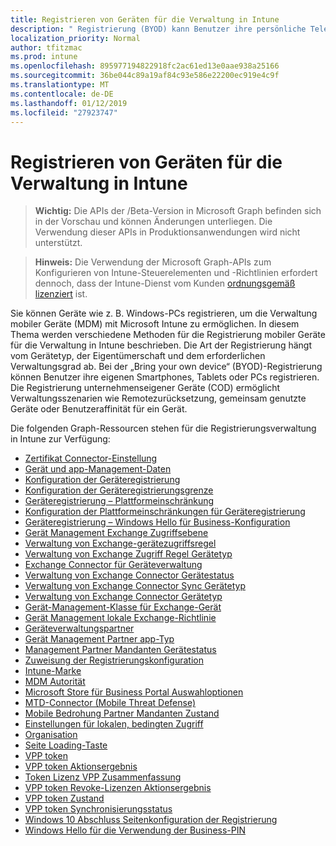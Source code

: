 ```yaml
---
title: Registrieren von Geräten für die Verwaltung in Intune
description: " Registrierung (BYOD) kann Benutzer ihre persönliche Telefone, Tablets oder PCs zu registrieren. Die Registrierung unternehmenseigener Geräte (COD) ermöglicht Verwaltungsszenarien wie Remotezurücksetzung, gemeinsam genutzte Geräte oder Benutzeraffinität für ein Gerät."
localization_priority: Normal
author: tfitzmac
ms.prod: intune
ms.openlocfilehash: 895977194822918fc2ac61ed13e0aae938a25166
ms.sourcegitcommit: 36be044c89a19af84c93e586e22200ec919e4c9f
ms.translationtype: MT
ms.contentlocale: de-DE
ms.lasthandoff: 01/12/2019
ms.locfileid: "27923747"
---
```

# <a name="enroll-devices-for-management-in-intune"></a>Registrieren von Geräten für die Verwaltung in Intune

> **Wichtig:** Die APIs der /Beta-Version in Microsoft Graph befinden sich in der Vorschau und können Änderungen unterliegen. Die Verwendung dieser APIs in Produktionsanwendungen wird nicht unterstützt.

> **Hinweis:** Die Verwendung der Microsoft Graph-APIs zum Konfigurieren von Intune-Steuerelementen und -Richtlinien erfordert dennoch, dass der Intune-Dienst vom Kunden [ordnungsgemäß lizenziert](https://www.microsoft.com/en-us/cloud-platform/microsoft-intune-pricing) ist.

Sie können Geräte wie z. B. Windows-PCs registrieren, um die Verwaltung mobiler Geräte (MDM) mit Microsoft Intune zu ermöglichen. In diesem Thema werden verschiedene Methoden für die Registrierung mobiler Geräte für die Verwaltung in Intune beschrieben. Die Art der Registrierung hängt vom Gerätetyp, der Eigentümerschaft und dem erforderlichen Verwaltungsgrad ab. Bei der „Bring your own device“ (BYOD)-Registrierung können Benutzer ihre eigenen Smartphones, Tablets oder PCs registrieren. Die Registrierung unternehmenseigener Geräte (COD) ermöglicht Verwaltungsszenarien wie Remotezurücksetzung, gemeinsam genutzte Geräte oder Benutzeraffinität für ein Gerät.

Die folgenden Graph-Ressourcen stehen für die Registrierungsverwaltung in Intune zur Verfügung:

- [Zertifikat Connector-Einstellung](intune-onboarding-certificateconnectorsetting.md)
- [Gerät und app-Management-Daten](intune-onboarding-deviceandappmanagementdata.md)
- [Konfiguration der Geräteregistrierung](intune-onboarding-deviceenrollmentconfiguration.md)
- [Konfiguration der Geräteregistrierungsgrenze](intune-onboarding-deviceenrollmentlimitconfiguration.md)
- [Geräteregistrierung – Plattformeinschränkung](intune-onboarding-deviceenrollmentplatformrestriction.md)
- [Konfiguration der Plattformeinschränkungen für Geräteregistrierung](intune-onboarding-deviceenrollmentplatformrestrictionsconfiguration.md)
- [Geräteregistrierung – Windows Hello für Business-Konfiguration](intune-onboarding-deviceenrollmentwindowshelloforbusinessconfiguration.md)
- [Gerät Management Exchange Zugriffsebene](intune-onboarding-devicemanagementexchangeaccesslevel.md)
- [Verwaltung von Exchange-gerätezugriffsregel](intune-onboarding-devicemanagementexchangeaccessrule.md)
- [Verwaltung von Exchange Zugriff Regel Gerätetyp](intune-onboarding-devicemanagementexchangeaccessruletype.md)
- [Exchange Connector für Geräteverwaltung](intune-onboarding-devicemanagementexchangeconnector.md)
- [Verwaltung von Exchange Connector Gerätestatus](intune-onboarding-devicemanagementexchangeconnectorstatus.md)
- [Verwaltung von Exchange Connector Sync Gerätetyp](intune-onboarding-devicemanagementexchangeconnectorsynctype.md)
- [Verwaltung von Exchange Connector Gerätetyp](intune-onboarding-devicemanagementexchangeconnectortype.md)
- [Gerät-Management-Klasse für Exchange-Gerät](intune-onboarding-devicemanagementexchangedeviceclass.md)
- [Gerät Management lokale Exchange-Richtlinie](intune-onboarding-devicemanagementexchangeonpremisespolicy.md)
- [Geräteverwaltungspartner](intune-onboarding-devicemanagementpartner.md)
- [Gerät Management Partner app-Typ](intune-onboarding-devicemanagementpartnerapptype.md)
- [Management Partner Mandanten Gerätestatus](intune-onboarding-devicemanagementpartnertenantstate.md)
- [Zuweisung der Registrierungskonfiguration](intune-onboarding-enrollmentconfigurationassignment.md)
- [Intune-Marke](intune-onboarding-intunebrand.md)
- [MDM Autorität](intune-onboarding-mdmauthority.md)
- [Microsoft Store für Business Portal Auswahloptionen](intune-onboarding-microsoftstoreforbusinessportalselectionoptions.md)
- [MTD-Connector (Mobile Threat Defense)](intune-onboarding-mobilethreatdefenseconnector.md)
- [Mobile Bedrohung Partner Mandanten Zustand](intune-onboarding-mobilethreatpartnertenantstate.md)
- [Einstellungen für lokalen, bedingten Zugriff](intune-onboarding-onpremisesconditionalaccesssettings.md)
- [Organisation](intune-onboarding-organization.md)
- [Seite Loading-Taste](intune-onboarding-sideloadingkey.md)
- [VPP token](intune-onboarding-vpptoken.md)
- [VPP token Aktionsergebnis](intune-onboarding-vpptokenactionresult.md)
- [Token Lizenz VPP Zusammenfassung](intune-onboarding-vpptokenlicensesummary.md)
- [VPP token Revoke-Lizenzen Aktionsergebnis](intune-onboarding-vpptokenrevokelicensesactionresult.md)
- [VPP token Zustand](intune-onboarding-vpptokenstate.md)
- [VPP token Synchronisierungsstatus](intune-onboarding-vpptokensyncstatus.md)
- [Windows 10 Abschluss Seitenkonfiguration der Registrierung](intune-onboarding-windows10enrollmentcompletionpageconfiguration.md)
- [Windows Hello für die Verwendung der Business-PIN](intune-onboarding-windowshelloforbusinesspinusage.md)
